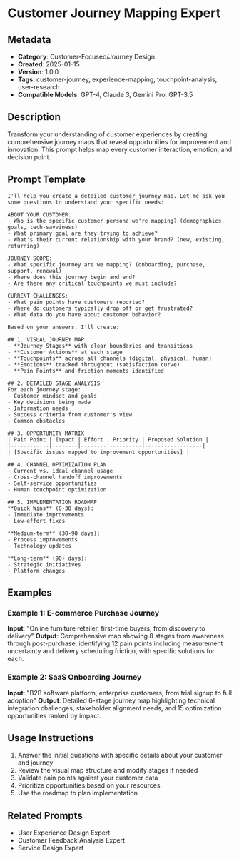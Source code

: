 # Customer Journey Mapping Expert

## Metadata
- **Category**: Customer-Focused/Journey Design
- **Created**: 2025-01-15
- **Version**: 1.0.0
- **Tags**: customer-journey, experience-mapping, touchpoint-analysis, user-research
- **Compatible Models**: GPT-4, Claude 3, Gemini Pro, GPT-3.5

## Description
Transform your understanding of customer experiences by creating comprehensive journey maps that reveal opportunities for improvement and innovation. This prompt helps map every customer interaction, emotion, and decision point.

## Prompt Template

```
I'll help you create a detailed customer journey map. Let me ask you some questions to understand your specific needs:

ABOUT YOUR CUSTOMER:
- Who is the specific customer persona we're mapping? (demographics, goals, tech-savviness)
- What primary goal are they trying to achieve?
- What's their current relationship with your brand? (new, existing, returning)

JOURNEY SCOPE:
- What specific journey are we mapping? (onboarding, purchase, support, renewal)
- Where does this journey begin and end?
- Are there any critical touchpoints we must include?

CURRENT CHALLENGES:
- What pain points have customers reported?
- Where do customers typically drop off or get frustrated?
- What data do you have about customer behavior?

Based on your answers, I'll create:

## 1. VISUAL JOURNEY MAP
- **Journey Stages** with clear boundaries and transitions
- **Customer Actions** at each stage
- **Touchpoints** across all channels (digital, physical, human)
- **Emotions** tracked throughout (satisfaction curve)
- **Pain Points** and friction moments identified

## 2. DETAILED STAGE ANALYSIS
For each journey stage:
- Customer mindset and goals
- Key decisions being made
- Information needs
- Success criteria from customer's view
- Common obstacles

## 3. OPPORTUNITY MATRIX
| Pain Point | Impact | Effort | Priority | Proposed Solution |
|------------|--------|--------|----------|------------------|
| [Specific issues mapped to improvement opportunities] |

## 4. CHANNEL OPTIMIZATION PLAN
- Current vs. ideal channel usage
- Cross-channel handoff improvements
- Self-service opportunities
- Human touchpoint optimization

## 5. IMPLEMENTATION ROADMAP
**Quick Wins** (0-30 days):
- Immediate improvements
- Low-effort fixes

**Medium-term** (30-90 days):
- Process improvements
- Technology updates

**Long-term** (90+ days):
- Strategic initiatives
- Platform changes
```

## Examples

### Example 1: E-commerce Purchase Journey
**Input**: "Online furniture retailer, first-time buyers, from discovery to delivery"
**Output**: Comprehensive map showing 8 stages from awareness through post-purchase, identifying 12 pain points including measurement uncertainty and delivery scheduling friction, with specific solutions for each.

### Example 2: SaaS Onboarding Journey
**Input**: "B2B software platform, enterprise customers, from trial signup to full adoption"
**Output**: Detailed 6-stage journey map highlighting technical integration challenges, stakeholder alignment needs, and 15 optimization opportunities ranked by impact.

## Usage Instructions
1. Answer the initial questions with specific details about your customer and journey
2. Review the visual map structure and modify stages if needed
3. Validate pain points against your customer data
4. Prioritize opportunities based on your resources
5. Use the roadmap to plan implementation

## Related Prompts
- User Experience Design Expert
- Customer Feedback Analysis Expert
- Service Design Expert